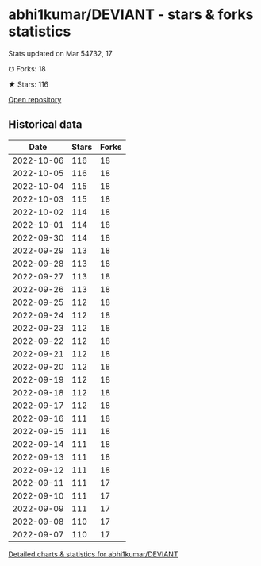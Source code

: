 # abhi1kumar/DEVIANT - stars & forks statistics

Stats updated on Mar 54732, 17

☋ Forks: 18

★ Stars: 116

[Open repository](https://github.com/abhi1kumar/DEVIANT)

## Historical data
| Date | Stars | Forks |
|------|-------|-------|
| 2022-10-06 | 116 | 18 | 
| 2022-10-05 | 116 | 18 | 
| 2022-10-04 | 115 | 18 | 
| 2022-10-03 | 115 | 18 | 
| 2022-10-02 | 114 | 18 | 
| 2022-10-01 | 114 | 18 | 
| 2022-09-30 | 114 | 18 | 
| 2022-09-29 | 113 | 18 | 
| 2022-09-28 | 113 | 18 | 
| 2022-09-27 | 113 | 18 | 
| 2022-09-26 | 113 | 18 | 
| 2022-09-25 | 112 | 18 | 
| 2022-09-24 | 112 | 18 | 
| 2022-09-23 | 112 | 18 | 
| 2022-09-22 | 112 | 18 | 
| 2022-09-21 | 112 | 18 | 
| 2022-09-20 | 112 | 18 | 
| 2022-09-19 | 112 | 18 | 
| 2022-09-18 | 112 | 18 | 
| 2022-09-17 | 112 | 18 | 
| 2022-09-16 | 111 | 18 | 
| 2022-09-15 | 111 | 18 | 
| 2022-09-14 | 111 | 18 | 
| 2022-09-13 | 111 | 18 | 
| 2022-09-12 | 111 | 18 | 
| 2022-09-11 | 111 | 17 | 
| 2022-09-10 | 111 | 17 | 
| 2022-09-09 | 111 | 17 | 
| 2022-09-08 | 110 | 17 | 
| 2022-09-07 | 110 | 17 | 


[Detailed charts & statistics for abhi1kumar/DEVIANT](https://reviewgithub.com/rep/abhi1kumar/DEVIANT)
